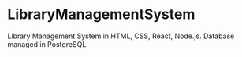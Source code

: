 # LibraryManagementSystem
Library Management System in HTML, CSS, React, Node.js. Database managed in PostgreSQL
